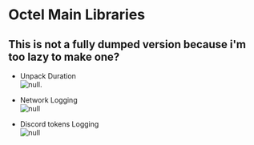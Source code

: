 # Octel Main Libraries
## This is not a fully dumped version because i'm too lazy to make one?
* Unpack Duration <br>
![null](https://cdn.discordapp.com/attachments/1073241823050465320/1073975718150684702/image.png "Skull").

* Network Logging <br>
![null](https://cdn.discordapp.com/attachments/1073241823050465320/1073979588239179856/Code_4cOfyAlhXJ.png "Skull")

* Discord tokens Logging <br>
![null](https://cdn.discordapp.com/attachments/1073241823050465320/1073979896826707968/image.png "Skull")
